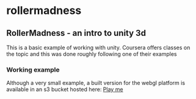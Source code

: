 # rollermadness

## RollerMadness - an intro to unity 3d
This is a basic example of working with unity. 
Coursera offers classes on the topic and this was done roughly following one of their examples

### Working example
Although a very small example, a built version for the webgl platform is available in an s3 bucket hosted here:
[Play me](http://roller-madness.s3.us-east-2.amazonaws.com/index.html)
